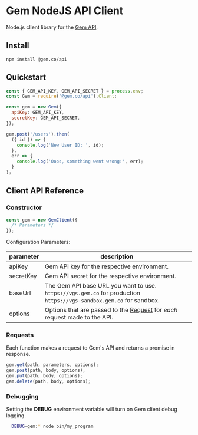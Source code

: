 # Gem NodeJS API Client

Node.js client library for the [Gem API](https://developers.gem.co/).

## Install

```
npm install @gem.co/api
```

## Quickstart

```js
const { GEM_API_KEY, GEM_API_SECRET } = process.env;
const Gem = require('@gem.co/api').Client;

const gem = new Gem({
  apiKey: GEM_API_KEY,
  secretKey: GEM_API_SECRET,
});

gem.post('/users').then(
  ({ id }) => {
    console.log('New User ID: ', id);
  },
  err => {
    console.log('Oops, something went wrong:', err);
  }
);
```

## Client API Reference

### Constructor

```js
const gem = new GemClient({
  /* Parameters */
});
```

Configuration Parameters:

| parameter | description                                                                                                                |
| --------- | -------------------------------------------------------------------------------------------------------------------------- |
| apiKey    | Gem API key for the respective environment.                                                                                |
| secretKey | Gem API secret for the respective environment.                                                                             |
| baseUrl   | The Gem API base URL you want to use. <br>`https://vgs.gem.co` for production<br>`https://vgs-sandbox.gem.co` for sandbox. |  |
| options   | Options that are passed to the [Request](https://github.com/request/request) for _each_ request made to the API.           |

### Requests

Each function makes a request to Gem's API and returns a promise in response.

```js
gem.get(path, parameters, options);
gem.post(path, body, options);
gem.put(path, body, options);
gem.delete(path, body, options);
```

### Debugging

Setting the **DEBUG** environment variable will turn on Gem client debug logging.

```bash
  DEBUG=gem:* node bin/my_program
```
